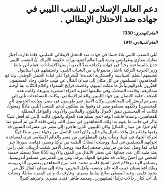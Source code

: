 <h1 dir="rtl">دعم العالم الإسلامي للشعب الليبي في جهاده ضد الاحتلال الإيطالي .</h1>

<h5 dir="rtl">العام الهجري:  1330

العام الميلادي: 1911

</h5>

<p dir="rtl">أبلى الشعب الليبي بلاءً حسنًا في جهاده ضد المحتل الإيطالي الصليبي، فلما طارت أخبارُ معارك بنغازي وطرابلس ودرنة إلى العالم أجمع، ورأت حكومة الأتراك أنَّ الشعب الليبي جديرٌ بالمساعدة وجادٌّ في جهاده وكفاحه ضِدَّ العدو، أرسلوا الإمدادات، فقام أنور باشا وزير الحربية التركية باختيار مجموعاتٍ من الشباب الليبي، واستقبلهم في استانبول لتعليمهم النظم السياسية والعسكرية الجديدة؛ ليُشرِفوا على قيادة الجيش الوطني، وتدافع المجاهدون المسلمون من كل مكان إلى ميدان القتال عن طِيبِ خاطر، وجاد المسلمون الخيِّرون بأموالهم وأعزِّ ما ملكت أيديهم، وفاضت قرائِحُ الشعراء وأقلام الكتَّاب بما أوحته ضمائرهم، وقامت الصحفُ، وفي طليعتها المؤيد الغراء المصرية بدورها، وكانت هذه الصحف حلقةَ الاتصال بين جهاد الليبيين والعالم الإسلامي، وكانت المساعدات تأتي إلى مصر ثم تُرسَل إلى المجاهدين، وكان الأميرُ عمر طوسون في مصر، ووالدة الخديوي (أم المحسنين) وخَلْفَهم مسلمو مصر قد وقفوا بما يملكون لدعم الشعب الليبي ماديًّا ومعنويًّا، فكانت أم المحسنين تنفق الأموال والمُؤَن، والملابس والأدوية، والقوافل المحمَّلة للمجاهدين، وعندما قابلت الوفد الذي تسلَّم هذه المواد والمؤن قالت: (إنني لم أفعل شيئًا يُذكَر في جانب ما يقوم به أولئك المجاهِدون في سبيل الله، وإنني قلقة لأنني لم أسمع منذ أيام خبرًا عن ميدان القتال) وكان الليبيون الذين هاجروا إلى مصر من عشرات السنين قد وقفوا وقفةَ رجل واحد بالمال والرجال، وكان أحمد الباسل من وجهاء مصر سندًا قويًّا لحركة الجهاد في ليبيا، وبدأت وفود المتطوِّعين من مصر والعالم الإسلامي تترى لمساعدة إخوانهم المسلمين في ليبيا، ووصلت البعثاتُ الطبية من تركيا ومصر، فقامت بدورها خيرَ قيام، كما وصل عددٌ من مراسِلي صحف إسلامية، ووصل الأمير شكيب أرسلان على رأس بعثة طبية كان عدد جمالها التي تحمل الأثقال من المؤن والأدوية 650 جملًا يصحبُه خمسة أشخص من أخصِّ رجاله، قد تطوعوا للجهاد ببرقة، ومن بين المتبرعين مسلمو أندونيسيا، ومسلمو الهند، وحاكم قطر الشيخ قاسم محمد؛ فقد تبرع للمجاهدين بعشرين ألف روبية، وملك أفغانستان حبيب الله خان وشعبه، وأهل البحرين، وجاء إلى ميدان القتال كلٌّ من محمد حلمي، وعبد المعطي صالح ضابط مصري، وعارف بك والي البصرة سابقًا، ونشأت بك أحد كبار رجالات تركيا المشهورين، ومحمد طاهر أفندي مصري، وغيرهم كثير!!</p></br>

